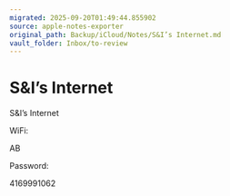 ```yaml
---
migrated: 2025-09-20T01:49:44.855902
source: apple-notes-exporter
original_path: Backup/iCloud/Notes/S&I’s Internet.md
vault_folder: Inbox/to-review
---
```

# S&I’s Internet

S&I’s Internet

WiFi:

AB

Password:

4169991062

